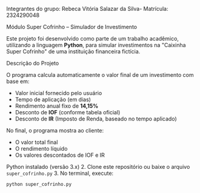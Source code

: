 

 Integrantes do grupo:
 Rebeca Vitória Salazar da Silva- Matrícula: 2324290048

 
  Módulo Super Cofrinho – Simulador de Investimento

Este projeto foi desenvolvido como parte de um trabalho acadêmico, utilizando a linguagem **Python**, para simular investimentos na "Caixinha Super Cofrinho" de uma instituição financeira fictícia.



 Descrição do Projeto

O programa calcula automaticamente o valor final de um investimento com base em:

- Valor inicial fornecido pelo usuário
- Tempo de aplicação (em dias)
- Rendimento anual fixo de **14,15%**
- Desconto de **IOF** (conforme tabela oficial)
- Desconto de **IR** (Imposto de Renda, baseado no tempo aplicado)

No final, o programa mostra ao cliente:

- O valor total final
- O rendimento líquido
- Os valores descontados de IOF e IR

Python instalado (versão 3.x)
2. Clone este repositório ou baixe o arquivo `super_cofrinho.py`
3. No terminal, execute:

```bash
python super_cofrinho.py
